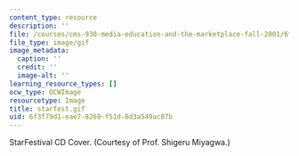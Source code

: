 ```yaml
---
content_type: resource
description: ''
file: /courses/cms-930-media-education-and-the-marketplace-fall-2001/6f3f79d1eae78269f51d6d3a549ac87b_starfest.gif
file_type: image/gif
image_metadata:
  caption: ''
  credit: ''
  image-alt: ''
learning_resource_types: []
ocw_type: OCWImage
resourcetype: Image
title: starfest.gif
uid: 6f3f79d1-eae7-8269-f51d-6d3a549ac87b
---
```

StarFestival CD Cover. (Courtesy of Prof. Shigeru Miyagwa.)